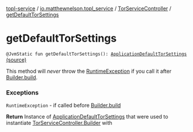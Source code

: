 [topl-service](../../index.md) / [io.matthewnelson.topl_service](../index.md) / [TorServiceController](index.md) / [getDefaultTorSettings](./get-default-tor-settings.md)

# getDefaultTorSettings

`@JvmStatic fun getDefaultTorSettings(): `[`ApplicationDefaultTorSettings`](../../..//topl-service-base/io.matthewnelson.topl_service_base/-application-default-tor-settings/index.md) [(source)](https://github.com/05nelsonm/TorOnionProxyLibrary-Android/blob/master/topl-service/src/main/java/io/matthewnelson/topl_service/TorServiceController.kt#L355)

This method will *never* throw the [RuntimeException](https://kotlinlang.org/api/latest/jvm/stdlib/kotlin/-runtime-exception/index.html) if you call it after
[Builder.build](-builder/build.md).

### Exceptions

`RuntimeException` - if called before [Builder.build](-builder/build.md)

**Return**
Instance of [ApplicationDefaultTorSettings](../../..//topl-service-base/io.matthewnelson.topl_service_base/-application-default-tor-settings/index.md) that were used to instantiate
[TorServiceController.Builder](-builder/index.md) with

